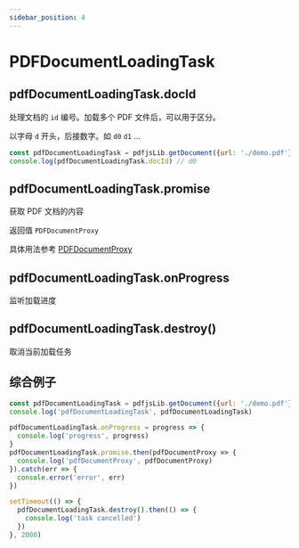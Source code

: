 ```yaml
---
sidebar_position: 4
---
```


# PDFDocumentLoadingTask

## pdfDocumentLoadingTask.docId

处理文档的 `id` 编号。加载多个 PDF 文件后，可以用于区分。

以字母 `d` 开头，后接数字。如 `d0` `d1` ...

```js
const pdfDocumentLoadingTask = pdfjsLib.getDocument({url: './demo.pdf'})
console.log(pdfDocumentLoadingTask.docId) // d0
```

## pdfDocumentLoadingTask.promise

获取 PDF 文档的内容

返回值 `PDFDocumentProxy`

具体用法参考 [PDFDocumentProxy](./pdfjs-document-proxy.md)

## pdfDocumentLoadingTask.onProgress

监听加载进度

## pdfDocumentLoadingTask.destroy()

取消当前加载任务

## 综合例子

```js
const pdfDocumentLoadingTask = pdfjsLib.getDocument({url: './demo.pdf'})
console.log('pdfDocumentLoadingTask', pdfDocumentLoadingTask)

pdfDocumentLoadingTask.onProgress = progress => {
  console.log('progress', progress)
}
pdfDocumentLoadingTask.promise.then(pdfDocumentProxy => {
  console.log('pdfDocumentProxy', pdfDocumentProxy)
}).catch(err => {
  console.error('error', err)
})

setTimeout(() => {
  pdfDocumentLoadingTask.destroy().then(() => {
    console.log('task cancelled')
  })
}, 2000)
```
